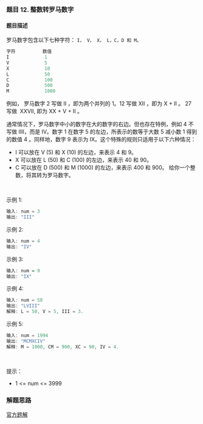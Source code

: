 ### 题目 12. 整数转罗马数字
#### 题目描述
罗马数字包含以下七种字符： `I， V， X， L，C，D 和 M。`

```js
字符          数值
I             1
V             5
X             10
L             50
C             100
D             500
M             1000
```
例如， 罗马数字 2 写做 II ，即为两个并列的 1。12 写做 XII ，即为 X + II 。 27 写做  XXVII, 即为 XX + V + II 。

通常情况下，罗马数字中小的数字在大的数字的右边。但也存在特例，例如 4 不写做 IIII，而是 IV。数字 1 在数字 5 的左边，所表示的数等于大数 5 减小数 1 得到的数值 4 。同样地，数字 9 表示为 IX。这个特殊的规则只适用于以下六种情况：

- I 可以放在 V (5) 和 X (10) 的左边，来表示 4 和 9。
- X 可以放在 L (50) 和 C (100) 的左边，来表示 40 和 90。 
- C 可以放在 D (500) 和 M (1000) 的左边，来表示 400 和 900。
给你一个整数，将其转为罗马数字。

 

示例 1:

```js
输入: num = 3
输出: "III"
```
示例 2:

```js
输入: num = 4
输出: "IV"
```
示例 3:

```hs
输入: num = 9
输出: "IX"
```
示例 4:

```js
输入: num = 58
输出: "LVIII"
解释: L = 50, V = 5, III = 3.
```
示例 5:

```js
输入: num = 1994
输出: "MCMXCIV"
解释: M = 1000, CM = 900, XC = 90, IV = 4.
```
 

提示：

- 1 <= num <= 3999


### 解题思路
[官方题解](https://leetcode-cn.com/problems/integer-to-roman/solution/zheng-shu-zhuan-luo-ma-shu-zi-by-leetcod-75rs/)